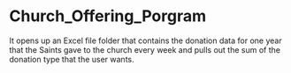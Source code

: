 # Church_Offering_Porgram
It opens up an Excel file folder that contains the donation data for one year that the Saints 
gave to the church every week and pulls out the sum of the donation type that the user wants.
